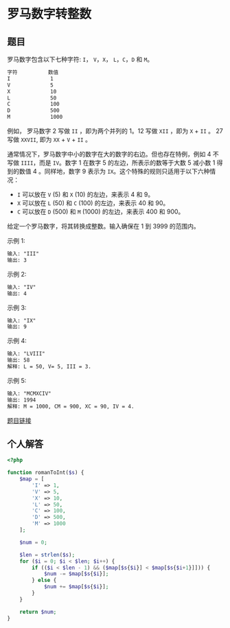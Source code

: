 # 罗马数字转整数

## 题目

罗马数字包含以下七种字符: `I`， `V`，`X`， `L`，`C`，`D` 和 `M`。

```txt
字符          数值
I             1
V             5
X             10
L             50
C             100
D             500
M             1000
```

例如， 罗马数字 2 写做 `II` ，即为两个并列的 1。12 写做 `XII` ，即为 `X` + `II` 。 27 写做  `XXVII`, 即为 `XX` + `V` + `II` 。

通常情况下，罗马数字中小的数字在大的数字的右边。但也存在特例，例如 4 不写做 `IIII`，而是 `IV`。数字 1 在数字 5 的左边，所表示的数等于大数 5 减小数 1 得到的数值 4 。同样地，数字 9 表示为 `IX`。这个特殊的规则只适用于以下六种情况：

* `I` 可以放在 `V` (5) 和 `X` (10) 的左边，来表示 4 和 9。
* `X` 可以放在 `L` (50) 和 `C` (100) 的左边，来表示 40 和 90。
* `C` 可以放在 `D` (500) 和 `M` (1000) 的左边，来表示 400 和 900。

给定一个罗马数字，将其转换成整数。输入确保在 1 到 3999 的范围内。

示例 1:

```txt
输入: "III"
输出: 3
```

示例 2:

```txt
输入: "IV"
输出: 4
```

示例 3:

```txt
输入: "IX"
输出: 9
```

示例 4:

```txt
输入: "LVIII"
输出: 58
解释: L = 50, V= 5, III = 3.
```

示例 5:

```txt
输入: "MCMXCIV"
输出: 1994
解释: M = 1000, CM = 900, XC = 90, IV = 4.
```

[题目链接](https://leetcode-cn.com/problems/roman-to-integer/)

## 个人解答

```php
<?php

function romanToInt($s) {
    $map = [
        'I' => 1,
        'V' => 5,
        'X' => 10,
        'L' => 50,
        'C' => 100,
        'D' => 500,
        'M' => 1000
    ];

    $num = 0;

    $len = strlen($s);
    for ($i = 0; $i < $len; $i++) {
        if (($i < $len - 1) && ($map[$s{$i}] < $map[$s{$i+1}]])) {
            $num -= $map[$s{$i}];
        } else {
            $num += $map[$s{$i}];
        }
    }

    return $num;
}
```